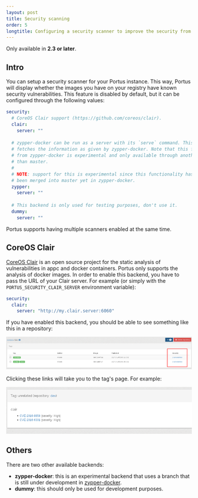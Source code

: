 ```yaml
---
layout: post
title: Security scanning
order: 5
longtitle: Configuring a security scanner to improve the security from your images
---
```


<div class="alert alert-info">
  Only available in <strong>2.3 or later</strong>.
</div>

## Intro

You can setup a security scanner for your Portus instance. This way, Portus will
display whether the images you have on your registry have known security
vulnerabilities. This feature is disabled by default, but it can be configured
through the following values:

```yaml
security:
  # CoreOS Clair support (https://github.com/coreos/clair).
  clair:
    server: ""

  # zypper-docker can be run as a server with its `serve` command. This backend
  # fetches the information as given by zypper-docker. Note that this feature
  # from zypper-docker is experimental and only available through another branch
  # than master.
  #
  # NOTE: support for this is experimental since this functionality has not
  # been merged into master yet in zypper-docker.
  zypper:
    server: ""

  # This backend is only used for testing purposes, don't use it.
  dummy:
    server: ""
```

Portus supports having multiple scanners enabled at the same time.

## CoreOS Clair

[CoreOS Clair](https://coreos.com/clair/docs/latest/) is an open source project for the static analysis of
vulnerabilities in appc and docker containers. Portus only supports the analysis
of docker images. In order to enable this backend, you have to pass the URL of
your Clair server. For example (or simply with the
`PORTUS_SECURITY_CLAIR_SERVER` environment variable):

```yaml
security:
  clair:
    server: "http://my.clair.server:6060"
```

If you have enabled this backend, you should be able to see something like this
in a repository:

![Repository page with vulnerabilities highlighted](/build/images/docs/security.png)

Clicking these links will take you to the tag's page. For example:

![Tag page with Clair vulnerabilities](/build/images/docs/tag-vulnerabilities.png)

## Others

There are two other available backends:

- **zypper-docker**: this is an experimental backend that uses a branch that is
  still under development in [zypper-docker](https://github.com/SUSE/zypper-docker).
- **dummy**: this should only be used for development purposes.
